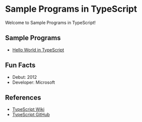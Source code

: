 # Sample Programs in TypeScript

Welcome to Sample Programs in TypeScript!

## Sample Programs

- [Hello World in TypeScript](https://github.com/jrg94/sample-programs/issues/245)

## Fun Facts

- Debut: 2012
- Developer: Microsoft

## References

- [TypeScript Wiki](https://en.wikipedia.org/wiki/TypeScript)
- [TypeScript GitHub](https://github.com/Microsoft/TypeScript)

